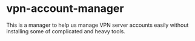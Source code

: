 # vpn-account-manager
This is a manager to help us manage VPN server accounts easily without installing some of complicated and heavy tools.
